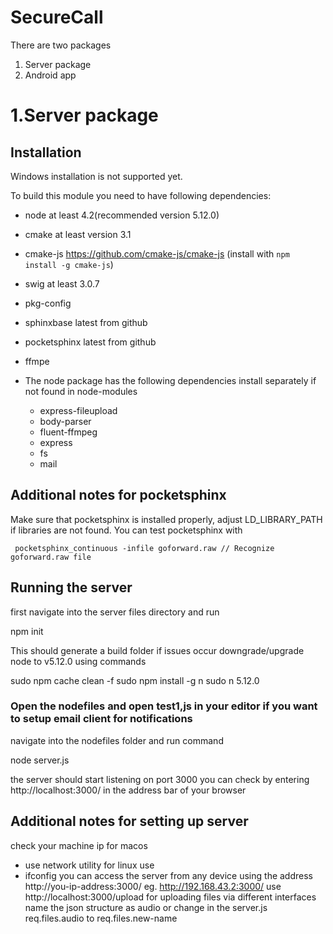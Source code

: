 # SecureCall

There are two packages 
1. Server package
2. Android app

# 1.Server package


## Installation

Windows installation is not supported yet.

To build this module you need to have following dependencies:
  
  * node at least 4.2(recommended version 5.12.0)
  * cmake at least version 3.1
  * cmake-js https://github.com/cmake-js/cmake-js (install with `npm install -g cmake-js`)
  * swig at least 3.0.7
  * pkg-config
  * sphinxbase latest from github
  * pocketsphinx latest from github
  * ffmpe
  
  * The node package has the following dependencies install separately if not found in node-modules
    * express-fileupload
    * body-parser
    * fluent-ffmpeg
    * express
    * fs
    * mail


## Additional notes for pocketsphinx


Make sure that pocketsphinx is installed properly, adjust LD_LIBRARY_PATH if libraries are not found. You can test pocketsphinx with

     pocketsphinx_continuous -infile goforward.raw // Recognize goforward.raw file



## Running the server

first navigate into the server files directory and run

  npm init

This should generate a build folder if issues occur downgrade/upgrade node to v5.12.0
using commands

  sudo npm cache clean -f
  sudo npm install -g n
  sudo n 5.12.0

### Open the nodefiles and open test1,js in your editor if you want to setup email client for notifications

navigate into the nodefiles folder and run command

  node server.js

the server should start listening on port 3000
you can check by entering http://localhost:3000/ in the address bar of your browser

## Additional notes for setting up server
check your machine ip
for macos
  * use network utility
for linux
  use
  * ifconfig
you can access the server from any device using the address
http://you-ip-address:3000/
eg. http://192.168.43.2:3000/
use http://localhost:3000/upload for uploading files via different interfaces
name the json structure as audio or change in the server.js
req.files.audio to req.files.new-name
